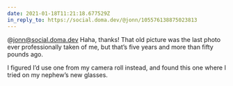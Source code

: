 ```yaml
---
date: 2021-01-18T11:21:18.677529Z
in_reply_to: https://social.doma.dev/@jonn/105576138875023813
---
```

@jonn@social.doma.dev Haha, thanks! That old picture was the last photo ever professionally taken of me, but that’s five years and more than fifty pounds ago. 

I figured I’d use one from my camera roll instead, and found this one where I tried on my nephew’s new glasses.
